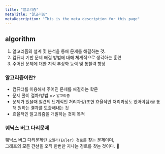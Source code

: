```yaml
---
title: "알고리즘"
metaTitle: "알고리즘"
metaDescription: "This is the meta description for this page"
---
```


## algorithm

1. 알고리즘의 설계 및 분석을 통해 문제를 해결하는 것.
2. 컴퓨터 기반 문제 해결 방법에 대해 체계적으로 생각하는 훈련
3. 주어진 문제에 대한 지적 추상화 능력 및 통찰력 향상

### 알고리즘이란?
- 컴퓨터를 이용해서 주어진 문제를 해결하는 학문
- 문제 풀이 절차/방법 => `알고리즘`
- 문제가 있을때 일련의 단계적인 처리과정(또한 효율적인 처리과정도 있어야됨)을 통해 원하는 결과를 도출해내는 것 
- 효율적인 알고리즘을 개발하는 것이 목적

### 퀘닉스 버그 다리문제
퀘닉스 버그 다리문제란 `오일러(Euler) 경로`를 찾는 문제이며,  
그래프의 모든 간선을 오직 한번만 지나는 경로를 찾는 것이다. 